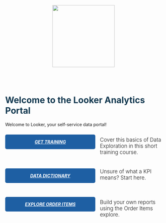 
<div style="width: 100%; text-align: center;">
  <img style="height: 200px; padding: 0 0 25px 0;" src="https://looker.com/assets/img/images/logos/looker.svg">

  <div style="width: 100%; text-align: left; padding-top: 25px;">
    <h1 style="color: rgb(18,56,79)">Welcome to the Looker Analytics Portal</h1>

Welcome to Looker, your self-service data portal!

<div style=" float: left; margin-bottom: 15px; width: 100%;">
  <h5 style="float: left; padding: 15px 25px; background-color: #1e5fa3
; border-radius: 5px; width: 240px; margin: 10px 15px 20px 0; text-align: center;"><a target="_blank" style="color: #fff; text-transform: uppercase;" href="http://www.looker.com/docs/exploring-data/exploring-data">Get training</a></h5>
  <div style="text-align: left; font-size: 17px;">
    <p style="font-weight: 300; margin-top: 17px;">Cover this basics of Data Exploration in this short training course.</p>
  </div>
</div>

<div style=" float: left; margin-bottom: 15px; width: 100%;">
  <h5 style="float: left; padding: 15px 25px; background-color: #1e5fa3; border-radius: 5px; width: 240px; margin: 10px 15px 20px 0; text-align: center;"><a target="_blank" style="color: #fff; text-transform: uppercase;" href="https://gcpl2320.cloud.looker.com/extensions/marketplace_extension_data_dictionary::data-dictionary/">Data Dictionary</a></h5>
  <div style="text-align: left; font-size: 17px;">
    <p style="font-weight: 300; margin-top: 10px;">Unsure of what a KPI means? Start here.</p>
  </div>
</div>

<div style=" float: left; margin-bottom: 15px; width: 100%;">
  <h5 style="float: left; padding: 15px 25px; background-color: #1e5fa3; border-radius: 5px; width: 240px; margin: 10px 15px 20px 0; text-align: center;"><a target="_blank" style="color: #fff; text-transform: uppercase;" href="https://gcpl2320.cloud.looker.com/explore/yori/order_items">Explore Order Items</a></h5>
  <div style="text-align: left; font-size: 17px;">
    <p style="font-weight: 300; margin-top: 17px;">Build your own reports using the Order Items explore.</p>
  </div>
</div>
